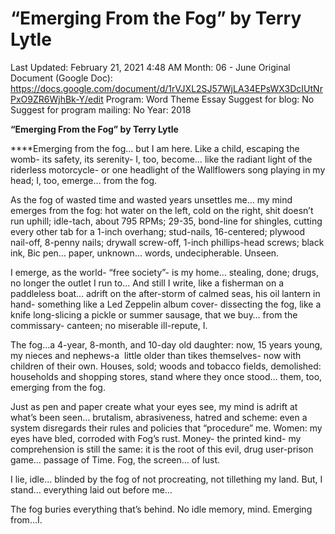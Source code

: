 # “Emerging From the Fog” by Terry Lytle

Last Updated: February 21, 2021 4:48 AM
Month: 06 - June
Original Document (Google Doc): https://docs.google.com/document/d/1rVJXL2SJ57WjLA34EPsWX3DcIUtNrPxO9ZR6WjhBk-Y/edit
Program: Word Theme Essay
Suggest for blog: No
Suggest for program mailing: No
Year: 2018

**“Emerging From the Fog” by Terry Lytle**

****Emerging from the fog… but I am here. Like a child, escaping the womb- its safety, its serenity- I, too, become… like the radiant light of the riderless motorcycle- or one headlight of the Wallflowers song playing in my head; I, too, emerge… from the fog.

As the fog of wasted time and wasted years unsettles me… my mind emerges from the fog: hot water on the left, cold on the right, shit doesn’t run uphill; idle-tach, about 795 RPMs; 29-35, bond-line for shingles, cutting every other tab for a 1-inch overhang; stud-nails, 16-centered; plywood nail-off, 8-penny nails; drywall screw-off, 1-inch phillips-head screws; black ink, Bic pen… paper, unknown… words, undecipherable. Unseen.

I emerge, as the world- “free society”- is my home… stealing, done; drugs, no longer the outlet I run to… And still I write, like a fisherman on a paddleless boat… adrift on the after-storm of calmed seas, his oil lantern in hand- something like a Led Zeppelin album cover- dissecting the fog, like a knife long-slicing a pickle or summer sausage, that we buy… from the commissary- canteen; no miserable ill-repute, I.

The fog…a 4-year, 8-month, and 10-day old daughter: now, 15 years young, my nieces and nephews-a  little older than tikes themselves- now with children of their own. Houses, sold; woods and tobacco fields, demolished: households and shopping stores, stand where they once stood… them, too, emerging from the fog.

Just as pen and paper create what your eyes see, my mind is adrift at what’s been seen… brutalism, abrasiveness, hatred and scheme: even a system disregards their rules and policies that “procedure” me. Women: my eyes have bled, corroded with Fog’s rust. Money- the printed kind- my comprehension is still the same: it is the root of this evil, drug user-prison game… passage of Time. Fog, the screen… of lust.

I lie, idle… blinded by the fog of not procreating, not tillething my land. But, I stand… everything laid out before me…

The fog buries everything that’s behind. No idle memory, mind. Emerging from...I.